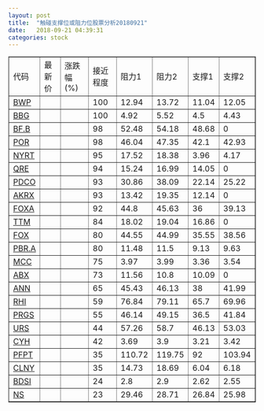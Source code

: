```yaml
---
layout: post
title:  "触碰支撑位或阻力位股票分析20180921"
date:   2018-09-21 04:39:31
categories: stock
---
```

<script type="text/javascript">
var stockList = []
stockList.push('gb_bwp');
stockList.push('gb_bbg');
stockList.push('gb_bf.b');
stockList.push('gb_por');
stockList.push('gb_nyrt');
stockList.push('gb_qre');
stockList.push('gb_pdco');
stockList.push('gb_akrx');
stockList.push('gb_foxa');
stockList.push('gb_ttm');
stockList.push('gb_fox');
stockList.push('gb_pbr.a');
stockList.push('gb_mcc');
stockList.push('gb_abx');
stockList.push('gb_ann');
stockList.push('gb_rhi');
stockList.push('gb_prgs');
stockList.push('gb_urs');
stockList.push('gb_cyh');
stockList.push('gb_pfpt');
stockList.push('gb_clny');
stockList.push('gb_bdsi');
stockList.push('gb_ns');
</script>
<table border="1">
 <tr>
 <td>代码</td>
 <td>最新价</td>
 <td>涨跌幅(%)</td>
 <td>接近程度</td>
 <td>阻力1</td>
 <td>阻力2</td>
 <td>支撑1</td>
 <td>支撑2</td>
</tr>
  <tr id="bwp" class="green">
  <td><a href="http://stock.finance.sina.com.cn/usstock/quotes/BWP.html" target="_blank">BWP</a></td><td></td><td></td><td>100</td><td>12.94</td><td>13.72</td><td>11.04</td><td>12.05</td></tr>
  <tr id="bbg" class="red">
  <td><a href="http://stock.finance.sina.com.cn/usstock/quotes/BBG.html" target="_blank">BBG</a></td><td></td><td></td><td>100</td><td>4.92</td><td>5.52</td><td>4.5</td><td>4.43</td></tr>
  <tr id="bf.b" class="green">
  <td><a href="http://stock.finance.sina.com.cn/usstock/quotes/BF.B.html" target="_blank">BF.B</a></td><td></td><td></td><td>98</td><td>52.48</td><td>54.18</td><td>48.68</td><td>0</td></tr>
  <tr id="por" class="red">
  <td><a href="http://stock.finance.sina.com.cn/usstock/quotes/POR.html" target="_blank">POR</a></td><td></td><td></td><td>98</td><td>46.04</td><td>47.35</td><td>42.1</td><td>42.93</td></tr>
  <tr id="nyrt" class="red">
  <td><a href="http://stock.finance.sina.com.cn/usstock/quotes/NYRT.html" target="_blank">NYRT</a></td><td></td><td></td><td>95</td><td>17.52</td><td>18.38</td><td>3.96</td><td>4.17</td></tr>
  <tr id="qre" class="red">
  <td><a href="http://stock.finance.sina.com.cn/usstock/quotes/QRE.html" target="_blank">QRE</a></td><td></td><td></td><td>94</td><td>15.24</td><td>16.99</td><td>14.05</td><td>0</td></tr>
  <tr id="pdco" class="green">
  <td><a href="http://stock.finance.sina.com.cn/usstock/quotes/PDCO.html" target="_blank">PDCO</a></td><td></td><td></td><td>93</td><td>30.86</td><td>38.09</td><td>22.14</td><td>25.22</td></tr>
  <tr id="akrx" class="red">
  <td><a href="http://stock.finance.sina.com.cn/usstock/quotes/AKRX.html" target="_blank">AKRX</a></td><td></td><td></td><td>93</td><td>13.42</td><td>19.35</td><td>12.14</td><td>0</td></tr>
  <tr id="foxa" class="red">
  <td><a href="http://stock.finance.sina.com.cn/usstock/quotes/FOXA.html" target="_blank">FOXA</a></td><td></td><td></td><td>92</td><td>44.8</td><td>45.63</td><td>36</td><td>39.13</td></tr>
  <tr id="ttm" class="red">
  <td><a href="http://stock.finance.sina.com.cn/usstock/quotes/TTM.html" target="_blank">TTM</a></td><td></td><td></td><td>84</td><td>18.02</td><td>19.04</td><td>16.86</td><td>0</td></tr>
  <tr id="fox" class="red">
  <td><a href="http://stock.finance.sina.com.cn/usstock/quotes/FOX.html" target="_blank">FOX</a></td><td></td><td></td><td>80</td><td>44.55</td><td>44.99</td><td>35.55</td><td>38.56</td></tr>
  <tr id="pbr.a" class="green">
  <td><a href="http://stock.finance.sina.com.cn/usstock/quotes/PBR.A.html" target="_blank">PBR.A</a></td><td></td><td></td><td>80</td><td>11.48</td><td>11.5</td><td>9.13</td><td>9.63</td></tr>
  <tr id="mcc" class="red">
  <td><a href="http://stock.finance.sina.com.cn/usstock/quotes/MCC.html" target="_blank">MCC</a></td><td></td><td></td><td>75</td><td>3.97</td><td>3.99</td><td>3.36</td><td>3.54</td></tr>
  <tr id="abx" class="red">
  <td><a href="http://stock.finance.sina.com.cn/usstock/quotes/ABX.html" target="_blank">ABX</a></td><td></td><td></td><td>73</td><td>11.56</td><td>10.8</td><td>10.09</td><td>0</td></tr>
  <tr id="ann" class="red">
  <td><a href="http://stock.finance.sina.com.cn/usstock/quotes/ANN.html" target="_blank">ANN</a></td><td></td><td></td><td>65</td><td>45.43</td><td>46.13</td><td>38</td><td>41.99</td></tr>
  <tr id="rhi" class="green">
  <td><a href="http://stock.finance.sina.com.cn/usstock/quotes/RHI.html" target="_blank">RHI</a></td><td></td><td></td><td>59</td><td>76.84</td><td>79.11</td><td>65.7</td><td>69.96</td></tr>
  <tr id="prgs" class="green">
  <td><a href="http://stock.finance.sina.com.cn/usstock/quotes/PRGS.html" target="_blank">PRGS</a></td><td></td><td></td><td>55</td><td>46.14</td><td>49.15</td><td>36.5</td><td>41.84</td></tr>
  <tr id="urs" class="green">
  <td><a href="http://stock.finance.sina.com.cn/usstock/quotes/URS.html" target="_blank">URS</a></td><td></td><td></td><td>44</td><td>57.26</td><td>58.7</td><td>46.13</td><td>53.03</td></tr>
  <tr id="cyh" class="green">
  <td><a href="http://stock.finance.sina.com.cn/usstock/quotes/CYH.html" target="_blank">CYH</a></td><td></td><td></td><td>42</td><td>3.69</td><td>3.9</td><td>3.21</td><td>3.42</td></tr>
  <tr id="pfpt" class="green">
  <td><a href="http://stock.finance.sina.com.cn/usstock/quotes/PFPT.html" target="_blank">PFPT</a></td><td></td><td></td><td>35</td><td>110.72</td><td>119.75</td><td>92</td><td>103.94</td></tr>
  <tr id="clny" class="green">
  <td><a href="http://stock.finance.sina.com.cn/usstock/quotes/CLNY.html" target="_blank">CLNY</a></td><td></td><td></td><td>35</td><td>14.73</td><td>18.69</td><td>6.04</td><td>6.18</td></tr>
  <tr id="bdsi" class="green">
  <td><a href="http://stock.finance.sina.com.cn/usstock/quotes/BDSI.html" target="_blank">BDSI</a></td><td></td><td></td><td>24</td><td>2.8</td><td>2.9</td><td>2.62</td><td>2.55</td></tr>
  <tr id="ns" class="green">
  <td><a href="http://stock.finance.sina.com.cn/usstock/quotes/NS.html" target="_blank">NS</a></td><td></td><td></td><td>23</td><td>29.46</td><td>28.71</td><td>26.84</td><td>25.98</td></tr>
</table>

